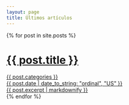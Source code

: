 ```yaml
---
layout: page
title: Últimos artículos
---
```


<div class="space-y-8 mt-4">
  {% for post in site.posts %}
    <div class="border-b-2 pb-6 border-divide-gray-100 hover:border-gray-300">
      <a href="{{ post.url }}">
        <h1 class="text-xl md:text-2xl uppercase font-bold">{{ post.title }}</h1>
        <div class="flex flex-wrap justify-between py-3 text-lg">
          <div>{{ post.categories }}</div>
          <div>{{ post.date | date_to_string: "ordinal", "US" }}</div>
        </div>
        <div class="text-justify">{{ post.excerpt | markdownify }}</div>
      </a>
    </div>
  {% endfor %}
</div>

<!-- If you have a lot of posts, you may want to consider adding [pagination](https://www.bridgetownrb.com/docs/content/pagination)! -->
